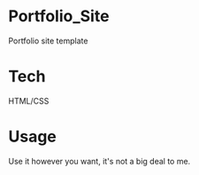 # Portfolio_Site
Portfolio site template

# Tech
HTML/CSS

# Usage
Use it however you want, it's not a big deal to me.
